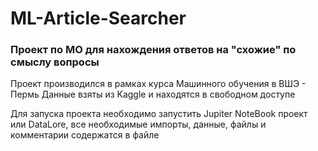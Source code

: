 # ML-Article-Searcher
### Проект по МО для нахождения  ответов на "схожие" по смыслу вопросы

Проект производился в рамках курса Машинного обучения в ВШЭ - Пермь
Данные взяты из Kaggle и находятся в свободном доступе

Для запуска проекта необходимо запустить Jupiter NoteBook проект или DataLore, все необходимые импорты, данные, файлы и комментарии содержатся в файле
